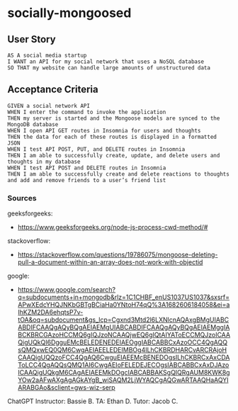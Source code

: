 # socially-mongoosed



## User Story
```
AS A social media startup
I WANT an API for my social network that uses a NoSQL database
SO THAT my website can handle large amounts of unstructured data
```
## Acceptance Criteria
```
GIVEN a social network API
WHEN I enter the command to invoke the application
THEN my server is started and the Mongoose models are synced to the MongoDB database
WHEN I open API GET routes in Insomnia for users and thoughts
THEN the data for each of these routes is displayed in a formatted JSON
WHEN I test API POST, PUT, and DELETE routes in Insomnia
THEN I am able to successfully create, update, and delete users and thoughts in my database
WHEN I test API POST and DELETE routes in Insomnia
THEN I am able to successfully create and delete reactions to thoughts and add and remove friends to a user’s friend list
```


### Sources
geeksforgeeks:
- https://www.geeksforgeeks.org/node-js-process-cwd-method/#

stackoverflow:
- https://stackoverflow.com/questions/19786075/mongoose-deleting-pull-a-document-within-an-array-does-not-work-with-objectid

google:
- https://www.google.com/search?q=subdocuments+in+mongodb&rlz=1C1CHBF_enUS1037US1037&sxsrf=APwXEdcYHQJNKbGBTgBCiaHa0YNtoH74qQ%3A1682606184058&ei=aIhKZM2DA6ehqtsP7v-tOA&oq=subdocument&gs_lcp=Cgxnd3Mtd2l6LXNlcnAQAxgBMgUIABCABDIFCAAQgAQyBQgAEIAEMgUIABCABDIFCAAQgAQyBQgAEIAEMggIABCKBRCGAzoHCCMQ6gIQJzoNCAAQjwEQ6gIQtAIYAToECCMQJzoICAAQigUQkQI6DgguEMcBELEDENEDEIAEOggIABCABBCxAzoOCC4QgAQQsQMQxwEQ0QM6CwgAEIAEELEDEIMBOg4ILhCKBRDHARCvARCRAjoHCAAQigUQQzoFCC4QgAQ6CwguEIAEEMcBENEDOgsILhCKBRCxAxCDAToLCC4QgAQQsQMQ1AI6CwgAEIoFELEDEJECOgsIABCABBCxAxDJAzoICAAQigUQkgM6CAgAEIAEEMkDOgcIABCABBAKSgQIQRgAUM8KWK8gYOw2aAFwAXgAgAGkAYgB_wiSAQM2LjWYAQCgAQGwARTAAQHaAQYIARABGAo&sclient=gws-wiz-serp

ChatGPT
Instructor: Bassie B.
TA: Ethan D.
Tutor: Jacob C. 
